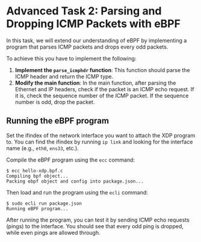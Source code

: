 # Advanced Task 2: Parsing and Dropping ICMP Packets with eBPF
In this task, we will extend our understanding of eBPF by implementing a program that parses ICMP packets and drops every odd packets.

To achieve this you have to implement the following:
1. **Implement the `parse_icmphdr` function**: This function should parse the ICMP header and return the ICMP type.
2. **Modify the main function**: In the main function, after parsing the Ethernet and IP headers, check if the packet is an ICMP echo request. If it is, check the sequence number of the ICMP packet. If the sequence number is odd, drop the packet.

## Running the eBPF program
Set the ifindex of the network interface you want to attach the XDP program to. You can find the ifindex by running `ip link` and looking for the interface name (e.g., `eth0`, `ens33`, etc.).

Compile the eBPF program using the `ecc` command:

```console
$ ecc hello-xdp.bpf.c
Compiling bpf object...
Packing ebpf object and config into package.json...
```

Then load and run the program using the `ecli` command:

```console
$ sudo ecli run package.json
Running eBPF program...
```

After running the program, you can test it by sending ICMP echo requests (pings) to the interface. You should see that every odd ping is dropped, while even pings are allowed through.